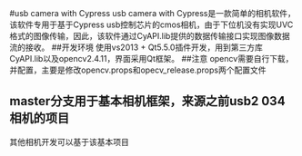 #usb camera with Cypress
usb camera with Cypress是一款简单的相机软件，该软件专用于基于Cypress usb控制芯片的cmos相机，由于下位机没有实现UVC格式的图像传输，因此，该软件通过CyAPI.lib提供的数据传输接口实现图像数据流的接收。
##开发环境
使用vs2013 + Qt5.5.0插件开发，用到第三方库CyAPI.lib以及opencv2.4.11，界面采用Qt框架。
##注意
opencv需要自行下载，并配置，主要是修改opencv.props和opecv_release.props两个配置文件
## master分支用于基本相机框架，来源之前usb2 034相机的项目
其他相机开发可以基于该基本项目
